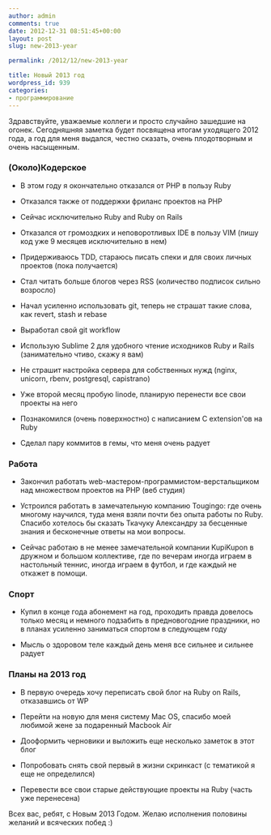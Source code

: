 ```yaml
---
author: admin
comments: true
date: 2012-12-31 08:51:45+00:00
layout: post
slug: new-2013-year

permalink: /2012/12/new-2013-year

title: Новый 2013 год
wordpress_id: 939
categories:
- программирование
---
```


Здравствуйте, уважаемые коллеги и просто случайно зашедшие на огонек. Сегодняшняя заметка будет посвящена итогам уходящего 2012 года, а год для меня выдался, честно сказать, очень плодотворным и очень насыщенным.


<!-- more -->


### (Около)Кодерское







  * В этом году я окончательно отказался от PHP в пользу Ruby


  * Отказался также от поддержки фриланс проектов на PHP


  * Сейчас исключительно Ruby and Ruby on Rails


  * Отказался от громоздких и неповоротливых IDE в пользу VIM (пишу код уже 9 месяцев исключительно в нем)


  * Придерживаюсь TDD, стараюсь писать спеки и для своих личных проектов (пока получается)


  * Стал читать больше блогов через RSS (количество подписок сильно возросло)


  * Начал усиленно использовать git, теперь не страшат такие слова, как revert, stash и rebase


  * Выработал свой git workflow


  * Использую Sublime 2 для удобного чтение исходников Ruby и Rails (занимательно чтиво, скажу я вам)


  * Не страшит настройка сервера для собственных нужд (nginx, unicorn, rbenv, postgresql, capistrano)


  * Уже второй месяц пробую linode, планирую перенести все свои проекты на него


  * Познакомился (очень поверхностно) с написанием C extension'ов на Ruby


  * Сделал пару коммитов в гемы, что меня очень радует





### Работа







  * Закончил работать web-мастером-программистом-верстальщиком над множеством проектов на PHP (веб студия)


  * Устроился работать в замечательную компанию Tougingo: где очень многому научился, туда меня взяли почти без опыта работы по Ruby. Спасибо хотелось бы сказать Ткачуку Александру за бесценные знания и бесконечные ответы на мои вопросы.


  * Сейчас работаю в не менее замечательной компании KupiKupon в дружном и большом коллективе, где по вечерам иногда играем в настольный теннис, иногда играем в футбол, и где каждый не откажет в помощи.





### Спорт







  * Купил в конце года абонемент на год, проходить правда довелось только месяц и немного подзабить в предновогодние праздники, но в планах усиленно заниматься спортом в следующем году


  * Мысль о здоровом теле каждый день меня все сильнее и сильнее радует





### Планы на 2013 год







  * В первую очередь хочу переписать свой блог на Ruby on Rails, отказавшись от WP


  * Перейти на новую для меня систему Mac OS, спасибо моей любимой жене за подаренный Macbook Air


  * Дооформить черновики и выложить еще несколько заметок в этот блог


  * Попробовать снять свой первый в жизни скринкаст (с тематикой я еще не определился)


  * Перевести все свои старые действующие проекты на Ruby (часть уже перенесена)





Всех вас, ребят, с Новым 2013 Годом. Желаю исполнения половины желаний и всяческих побед :)




